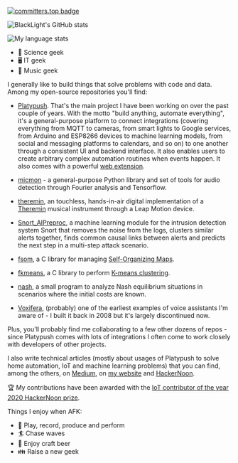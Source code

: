 [![committers.top badge](https://user-badge.committers.top/netherlands_public/BlackLight.svg)](https://user-badge.committers.top/netherlands_public/BlackLight)

![BlackLight's GitHub stats](https://github-readme-stats.vercel.app/api?username=BlackLight&rank_icon=percentile&show_icons=true)

![My language stats](https://github-readme-stats.vercel.app/api/top-langs/?username=BlackLight&langs_count=8)

- 🔬 Science geek
- 🖥 IT geek
- 🎵 Music geek

I generally like to build things that solve problems with code and data. Among my open-source repositories you'll find:

- [Platypush](https://github.com/BlackLight/platypush). That's the main project I have been working on over the past couple of years. With the motto "build anything, automate everything", it's a general-purpose platform to connect integrations (covering everything from MQTT to cameras, from smart lights to Google services, from Arduino and ESP8266 devices to machine learning models, from social and messaging platforms to calendars, and so on) to one another through a consistent UI and backend interface. It also enables users to create arbitrary complex automation routines when events happen. It also comes with a powerful [web extension](https://github.com/BlackLight/platypush-webext).

- [micmon](https://github.com/BlackLight/micmon) - a general-purpose Python library and set of tools for audio detection through Fourier analysis and Tensorflow.

- [theremin](https://github.com/BlackLight/theremin), an touchless, hands-in-air digital implementation of a [Theremin](https://en.wikipedia.org/wiki/Theremin) musical instrument through a Leap Motion device.

- [Snort_AIPreproc](https://github.com/BlackLight/Snort_AIPreproc), a machine learning module for the intrusion detection system Snort that removes the noise from the logs, clusters similar alerts together, finds common causal links between alerts and predicts the next step in a multi-step attack scenario.

- [fsom](https://github.com/BlackLight/fsom), a C library for managing [Self-Organizing Maps](https://en.wikipedia.org/wiki/Self-organizing_map).

- [fkmeans](https://en.wikipedia.org/wiki/Self-organizing_map), a C library to perform [K-means clustering](https://en.wikipedia.org/wiki/K-means_clustering).

- [nash](https://github.com/BlackLight/nash), a small program to analyze Nash equilibrium situations in scenarios where the initial costs are known.

- [Voxifera](https://github.com/BlackLight/Voxifera), (probably) one of the earliest examples of voice assistants I'm aware of - I built it back in 2008 but it's largely discontinued now.

Plus, you'll probably find me collaborating to a few other dozens of repos - since Platypush comes with lots of integrations I often come to work closely with developers of other projects.

I also write technical articles (mostly about usages of Platypush to solve home automation, IoT and machine learning problems) that you can find, among the others, on [Medium](https://automationguru.medium.com/), on [my website](https://fabiomanganiello.com/) and [HackerNoon](https://hackernoon.com/u/BlackLight).

🏆 My contributions have been awarded with the [IoT contributor of the year 2020 HackerNoon prize](https://noonies.tech/award/hacker-noon-contributor-of-the-year-iot).

Things I enjoy when AFK:

- 🎸 Play, record, produce and perform
- 🏄 Chase waves
- 🍺 Enjoy craft beer
- 👪 Raise a new geek
